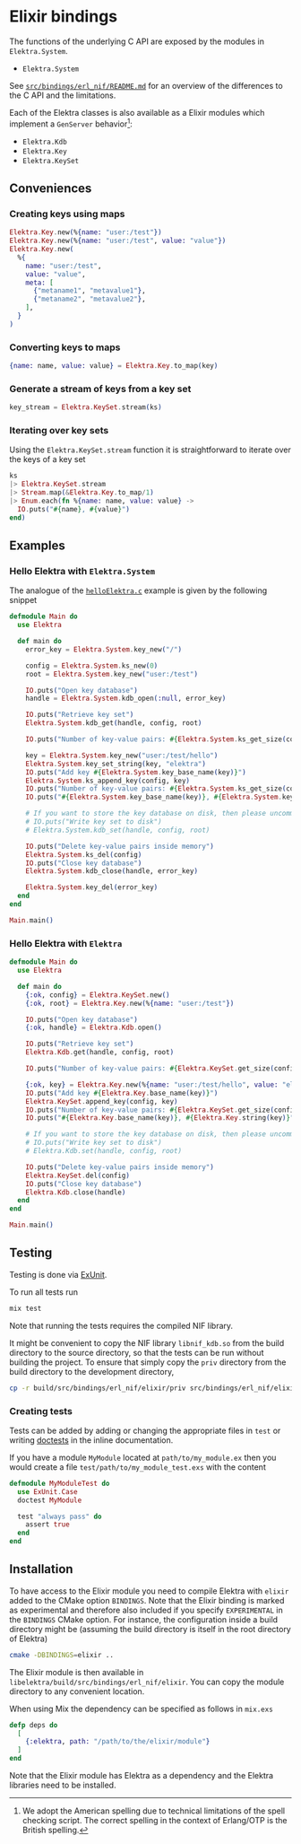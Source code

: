 # Elixir bindings

The functions of the underlying C API are exposed by the modules in `Elektra.System`.

- `Elektra.System`

See [`src/bindings/erl_nif/README.md`](../README.md) for an overview of the differences to the C API and the limitations.

Each of the Elektra classes is also available as a Elixir modules which implement a `GenServer` behavior[^1]:

- `Elektra.Kdb`
- `Elektra.Key`
- `Elektra.KeySet`

## Conveniences

### Creating keys using maps

```elixir
Elektra.Key.new(%{name: "user:/test"})
Elektra.Key.new(%{name: "user:/test", value: "value"})
Elektra.Key.new(
  %{
    name: "user:/test",
    value: "value",
    meta: [
      {"metaname1", "metavalue1"},
      {"metaname2", "metavalue2"},
    ],
  }
)
```

### Converting keys to maps

```elixir
{name: name, value: value} = Elektra.Key.to_map(key)
```

### Generate a stream of keys from a key set

```elixir
key_stream = Elektra.KeySet.stream(ks)
```

### Iterating over key sets

Using the `Elektra.KeySet.stream` function it is straightforward to iterate over the keys of a key set

```elixir
ks
|> Elektra.KeySet.stream
|> Stream.map(&Elektra.Key.to_map/1)
|> Enum.each(fn %{name: name, value: value} ->
  IO.puts("#{name}, #{value}")
end)
```

## Examples

### Hello Elektra with `Elektra.System`

The analogue of the [`helloElektra.c`](/examples/helloElektra.c) example is given by the following snippet

```elixir
defmodule Main do
  use Elektra

  def main do
    error_key = Elektra.System.key_new("/")

    config = Elektra.System.ks_new(0)
    root = Elektra.System.key_new("user:/test")

    IO.puts("Open key database")
    handle = Elektra.System.kdb_open(:null, error_key)

    IO.puts("Retrieve key set")
    Elektra.System.kdb_get(handle, config, root)

    IO.puts("Number of key-value pairs: #{Elektra.System.ks_get_size(config)}")

    key = Elektra.System.key_new("user:/test/hello")
    Elektra.System.key_set_string(key, "elektra")
    IO.puts("Add key #{Elektra.System.key_base_name(key)}")
    Elektra.System.ks_append_key(config, key)
    IO.puts("Number of key-value pairs: #{Elektra.System.ks_get_size(config)}")
    IO.puts("#{Elektra.System.key_base_name(key)}, #{Elektra.System.key_string(key)}")

    # If you want to store the key database on disk, then please uncomment the following two lines
    # IO.puts("Write key set to disk")
    # Elektra.System.kdb_set(handle, config, root)

    IO.puts("Delete key-value pairs inside memory")
    Elektra.System.ks_del(config)
    IO.puts("Close key database")
    Elektra.System.kdb_close(handle, error_key)

    Elektra.System.key_del(error_key)
  end
end

Main.main()
```

### Hello Elektra with `Elektra`

```elixir
defmodule Main do
  use Elektra

  def main do
    {:ok, config} = Elektra.KeySet.new()
    {:ok, root} = Elektra.Key.new(%{name: "user:/test"})

    IO.puts("Open key database")
    {:ok, handle} = Elektra.Kdb.open()

    IO.puts("Retrieve key set")
    Elektra.Kdb.get(handle, config, root)

    IO.puts("Number of key-value pairs: #{Elektra.KeySet.get_size(config)}")

    {:ok, key} = Elektra.Key.new(%{name: "user:/test/hello", value: "elektra"})
    IO.puts("Add key #{Elektra.Key.base_name(key)}")
    Elektra.KeySet.append_key(config, key)
    IO.puts("Number of key-value pairs: #{Elektra.KeySet.get_size(config)}")
    IO.puts("#{Elektra.Key.base_name(key)}, #{Elektra.Key.string(key)}")

    # If you want to store the key database on disk, then please uncomment the following two lines
    # IO.puts("Write key set to disk")
    # Elektra.Kdb.set(handle, config, root)

    IO.puts("Delete key-value pairs inside memory")
    Elektra.KeySet.del(config)
    IO.puts("Close key database")
    Elektra.Kdb.close(handle)
  end
end

Main.main()
```

## Testing

Testing is done via [ExUnit](https://hexdocs.pm/ex_unit/).

To run all tests run

```sh
mix test
```

Note that running the tests requires the compiled NIF library.

It might be convenient to copy the NIF library `libnif_kdb.so` from the build directory to the source directory, so that the tests can be run without building the project.
To ensure that simply copy the `priv` directory from the build directory to the development directory,

```sh
cp -r build/src/bindings/erl_nif/elixir/priv src/bindings/erl_nif/elixir
```

### Creating tests

Tests can be added by adding or changing the appropriate files in `test` or writing [doctests](https://hexdocs.pm/ex_unit/ExUnit.DocTest.html) in the inline documentation.

If you have a module `MyModule` located at `path/to/my_module.ex` then you would create a file `test/path/to/my_module_test.exs` with the content

```elixir
defmodule MyModuleTest do
  use ExUnit.Case
  doctest MyModule

  test "always pass" do
    assert true
  end
end
```

## Installation

To have access to the Elixir module you need to compile Elektra with `elixir` added to the CMake option `BINDINGS`.
Note that the Elixir binding is marked as experimental and therefore also included if you specify `EXPERIMENTAL` in the `BINDINGS` CMake option.
For instance, the configuration inside a build directory might be (assuming the build directory is itself in the root directory of Elektra)

```sh
cmake -DBINDINGS=elixir ..
```

The Elixir module is then available in `libelektra/build/src/bindings/erl_nif/elixir`.
You can copy the module directory to any convenient location.

When using Mix the dependency can be specified as follows in `mix.exs`

```elixir
defp deps do
  [
    {:elektra, path: "/path/to/the/elixir/module"}
  ]
end
```

Note that the Elixir module has Elektra as a dependency and the Elektra libraries need to be installed.

[^1]:
    We adopt the American spelling due to technical limitations of the spell checking script.
    The correct spelling in the context of Erlang/OTP is the British spelling.
